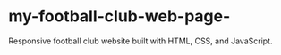 # my-football-club-web-page-
Responsive football club website built with HTML, CSS, and JavaScript.

